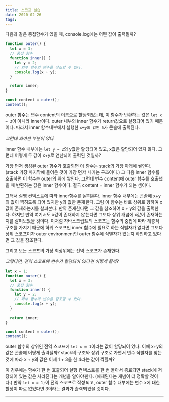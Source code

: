 ```yaml
---
title: 스코프 실습
date: 2020-02-26
tags:
---
```


다음과 같은 중첩함수가 있을 때, console.log에는 어떤 값이 출력될까?

```javascript
function outer() {
  let x = 3;
  // 중첩 함수
  function inner() {
    let y = 2;
    // 외부 함수의 변수를 참조할 수 있다.
    console.log(x + y);
  }

  return inner;
}

const content = outer();
content();
```

outer 함수는 변수 content의 이름으로 할당되었는데, 이 함수가 반환하는 값은 `let x = 3`이 아니라 inner이다. outer 내부의 inner 함수가 return값으로 설정되어 있기 때문이다. 따라서 inner 함수내부에서 실행한 `x+y의 값인 5`가 콘솔에 출력된다.

_그런데 의아한 부분이 있다._

inner 함수 내부에는 `let y = 2`의 y값만 할당되어 있고, x값은 할당되어 있지 않다. 그런데 어떻게 두 값이 x+y로 연산되어 출력된 것일까?

가장 먼저 생성된 outer 함수가 호출되면 이 함수는 stack의 가장 아래에 쌓인다. (stack 가장 마지막에 들어온 것이 가장 먼저 나가는 구조이다.)
그 다음 inner 함수를 호출하면 이 함수는 outer의 위에 쌓인다. 그런데 변수 content에 outer 함수를 호출했을 때 반환하는 값은 inner 함수이다. 결국 content = inner 함수가 되는 셈이다.

그래서 실행 컨텍스트에 따라 inner함수를 살펴본다. inner 함수 내부에는 콘솔에 x+y의 값이 찍히도록 되어 있지만 y의 값만 존재한다. 그럼 이 함수는 바로 상위로 향하여 x값이 존재하는지를 살펴본다. 만약 존재한다면 그 값을 참조하여 x + y의 값을 출력한다. 하지만 만약 여기서도 x값이 존재하지 않는다면 그보다 상위 개념에 x값이 존재하는지를 살펴보았을 것이다. 이처럼 자바스크립트의 스코프는 함수의 중첩에 따라 계층적 구조를 가지기 때문에 하위 스코프인 inner 함수에 필요로 하는 식별자가 없다면 그보다 상위 스코프이자 outer environment인 outer 함수에 식별자가 있는지 확인하고 있다면 그 값을 참조한다.

그리고 모든 스코프의 가장 최상위에는 전역 스코프가 존재한다.

_그렇다면, 전역 스코프에 변수가 할당되어 있다면 어떻게 될까?_

```javascript
let x = 1;
function outer() {
  let x = 3;
  // 중첩 함수
  function inner() {
    let y = 2;
    // 외부 함수의 변수를 참조할 수 있다.
    console.log(x + y);
  }

  return inner;
}

const content = outer();
content();
```

outer 함수의 상위인 전역 스코프에 `let x = 1`이라는 값이 할당되어 있다. 이때 x+y의 값은 콘솔에 어떻게 출력될까? stack의 구조와 상위 구조로 가면서 변수 식별자를 찾는 것에 따라 x + y의 값은 이제 1 + 3을 한 4라는 값이 찍힐까?

이 경우에는 함수가 한 번 호출되어 실행 컨텍스트를 한 번 돌아서 종료되면 stack에 저장되어 있는 값은 사라진다는 개념을 알아야한다. (해제된다는 개념이 더 정확할 것이다.) 만약 `let x = 1;`이 전역 스코프로 작성되고, outer 함수 내부에는 변수 x에 대한 할당이 따로 없었다면 3이라는 결과가 출력되었을 것이다.

---
